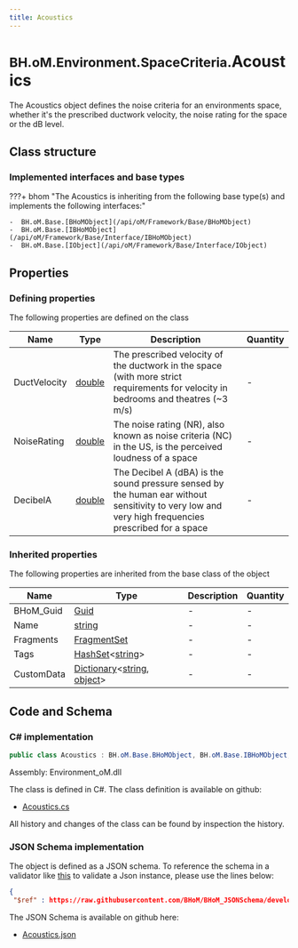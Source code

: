 ```yaml
---
title: Acoustics
---
```


# <small>BH.oM.Environment.SpaceCriteria.</small>**Acoustics**

The Acoustics object defines the noise criteria for an environments space, whether it's the prescribed ductwork velocity, the noise rating for the space or the dB level.

## Class structure

### Implemented interfaces and base types

???+ bhom "The Acoustics is inheriting from the following base type(s) and implements the following interfaces:"

    -  BH.oM.Base.[BHoMObject](/api/oM/Framework/Base/BHoMObject)
    -  BH.oM.Base.[IBHoMObject](/api/oM/Framework/Base/Interface/IBHoMObject)
    -  BH.oM.Base.[IObject](/api/oM/Framework/Base/Interface/IObject)


## Properties



### Defining properties

The following properties are defined on the class

| Name             | Type             | Description      | Quantity         |
|------------------|------------------|------------------|------------------|
| DuctVelocity | [double](https://learn.microsoft.com/en-us/dotnet/api/System.Double?view=netstandard-2.0) | The prescribed velocity of the ductwork in the space (with more strict requirements for velocity in bedrooms and theatres (~3 m/s) | - |
| NoiseRating | [double](https://learn.microsoft.com/en-us/dotnet/api/System.Double?view=netstandard-2.0) | The noise rating (NR), also known as noise criteria (NC) in the US, is the perceived loudness of a space | - |
| DecibelA | [double](https://learn.microsoft.com/en-us/dotnet/api/System.Double?view=netstandard-2.0) | The Decibel A (dBA) is the sound pressure sensed by the human ear without sensitivity to very low and very high frequencies prescribed for a space | - |


### Inherited properties
The following properties are inherited from the base class of the object

| Name             | Type             | Description      | Quantity         |
|------------------|------------------|------------------|------------------|
| BHoM_Guid | [Guid](https://learn.microsoft.com/en-us/dotnet/api/System.Guid?view=netstandard-2.0) | - | - |
| Name | [string](https://learn.microsoft.com/en-us/dotnet/api/System.String?view=netstandard-2.0) | - | - |
| Fragments | [FragmentSet](/api/oM/Framework/Base/FragmentSet) | - | - |
| Tags | [HashSet](https://learn.microsoft.com/en-us/dotnet/api/System.Collections.Generic.HashSet-1?view=netstandard-2.0)&lt;[string](https://learn.microsoft.com/en-us/dotnet/api/System.String?view=netstandard-2.0)&gt; | - | - |
| CustomData | [Dictionary](https://learn.microsoft.com/en-us/dotnet/api/System.Collections.Generic.Dictionary-2?view=netstandard-2.0)&lt;[string](https://learn.microsoft.com/en-us/dotnet/api/System.String?view=netstandard-2.0), [object](https://learn.microsoft.com/en-us/dotnet/api/System.Object?view=netstandard-2.0)&gt; | - | - |


## Code and Schema

### C# implementation

``` C# title="C#"
public class Acoustics : BH.oM.Base.BHoMObject, BH.oM.Base.IBHoMObject, BH.oM.Base.IObject
```

Assembly: Environment_oM.dll

The class is defined in C#. The class definition is available on github:

- [Acoustics.cs](https://github.com/BHoM/BHoM/blob/develop/Environment_oM/SpaceCriteria\Acoustics.cs)

All history and changes of the class can be found by inspection the history.
### JSON Schema implementation

The object is defined as a JSON schema. To reference the schema in a validator like [this](https://www.jsonschemavalidator.net/) to validate a Json instance, please use the lines below:

``` json title="JSON Schema"
{
 "$ref" : https://raw.githubusercontent.com/BHoM/BHoM_JSONSchema/develop/Environment_oM/SpaceCriteria/Acoustics.json}
```

The JSON Schema is available on github here:

- [Acoustics.json](https://github.com/BHoM/BHoM_JSONSchema/blob/develop/Environment_oM/SpaceCriteria/Acoustics.json)
